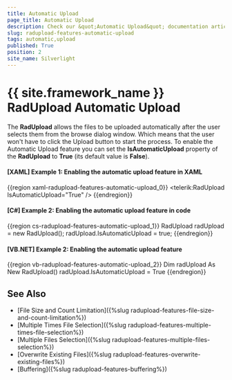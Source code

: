 ```yaml
---
title: Automatic Upload
page_title: Automatic Upload
description: Check our &quot;Automatic Upload&quot; documentation article for the RadUpload {{ site.framework_name }} control.
slug: radupload-features-automatic-upload
tags: automatic,upload
published: True
position: 2
site_name: Silverlight
---
```


# {{ site.framework_name }} RadUpload Automatic Upload

The __RadUpload__ allows the files to be uploaded automatically after the user selects them from the browse dialog window. Which means that the user won't have to click the Upload button to start the process. To enable the Automatic Upload feature you can set the __IsAutomaticUpload__ property of the __RadUpload__ to __True__ (its default value is __False__).

#### __[XAML] Example 1: Enabling the automatic upload feature in XAML__  
{{region xaml-radupload-features-automatic-upload_0}}
	<telerik:RadUpload IsAutomaticUpload="True" />
{{endregion}}

#### __[C#] Example 2: Enabling the automatic upload feature in code__  
{{region cs-radupload-features-automatic-upload_1}}
	RadUpload radUpload = new RadUpload();
	radUpload.IsAutomaticUpload = true;
{{endregion}}

#### __[VB.NET] Example 2: Enabling the automatic upload feature__  
{{region vb-radupload-features-automatic-upload_2}}
	Dim radUpload As New RadUpload()
	radUpload.IsAutomaticUpload = True
{{endregion}}

## See Also 
 * [File Size and Count Limitation]({%slug radupload-features-file-size-and-count-limitation%})
 * [Multiple Times File Selection]({%slug radupload-features-multiple-times-file-selection%})
 * [Multiple Files Selection]({%slug radupload-features-multiple-files-selection%})
 * [Overwrite Existing Files]({%slug radupload-features-overwrite-existing-files%})
 * [Buffering]({%slug radupload-features-buffering%})
